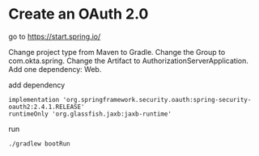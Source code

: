 # Create an OAuth 2.0

go to https://start.spring.io/

Change project type from Maven to Gradle.
Change the Group to com.okta.spring.
Change the Artifact to AuthorizationServerApplication.
Add one dependency: Web.

add dependency
```
implementation 'org.springframework.security.oauth:spring-security-oauth2:2.4.1.RELEASE'
runtimeOnly 'org.glassfish.jaxb:jaxb-runtime'
```

run 
```
./gradlew bootRun
```

